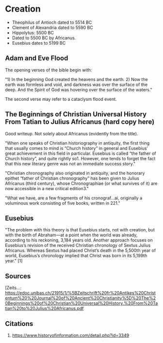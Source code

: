 # Creation

- Theophilus of Antioch dated to 5514 BC
- Clement of Alexandria dated to 5590 BC
- Hippolytus: 5500 BC
- Dated to 5500 BC by Africanus.
- Eusebius dates to 5199 BC

## Adam and Eve Flood

The opening verses of the bible begin with:

"1) In the beginning God created the heavens and the earth. 2) Now the earth was formless and void, and darkness was over the surface of the deep. And the Spirit of God was hovering over the surface of the waters."

The second verse may refer to a cataclysm flood event.

## The Beginnings of Christian Universal History From Tatian to Julius Africanus (hard copy here)

Good writeup. Not solely about Africanus (evidently from the title).

"When one speaks of Christian historiography in antiquity, the first thing that usually comes to mind is “Church history” in general and Eusebius’ great achievement in this field in particular. Eusebius is called “the father of Church history”, and quite rightly so1. However, one tends to forget the fact that this new literary genre was not an immediate success story."

"Christian chronography also originated in antiquity, and the honorary epithet “father of Christian chronography” has been given to Julius Africanus (third century), whose Chronographiae (or what survives of it) are now accessible in a new critical edition3."

"What we have, are a few fragments of his cronograf...ai, originally a voluminous work consisting of five books, written in 221."

## Eusebius

"The problem with this theory is that Eusebius starts, not with creation, but with the birth of Abraham—at a point when the world was already, according to his reckoning, 3,184 years old. Another approach focuses on Eusebius’s revision of the received Christian chronology of Sextus Julius Africanus. Whereas Sextus had placed Christ’s death in the 5,500th year of world, Eusebius’s chronology implied that Christ was born in its 5,199th year." [1]

## Sources

[Zeits...: https://edoc.unibas.ch/21915/1/%5BZeitschrift%20fr%20Antikes%20Christentum%20%20Journal%20of%20Ancient%20Christianity%5D%20The%20Beginnings%20of%20Christian%20Universal%20History.%20From%20Tatian%20to%20Julius%20Africanus.pdf

## Citations

1. https://www.historyofinformation.com/detail.php?id=3349